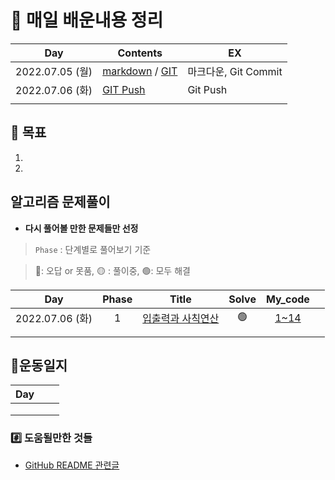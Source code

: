 # 📖 매일 배운내용 정리

| Day             | Contents                                                   | EX                   |
| --------------- | ---------------------------------------------------------- | -------------------- |
| 2022.07.05 (월) | [markdown](./TIL/markdown.md) / [GIT](./TIL/TIL_220705.md) | 마크다운, Git Commit |
| 2022.07.06 (화) | [GIT Push](./TIL/TIL_220706.md)                            | Git Push             |
|                 |                                                            |                      |



## 🎢 목표

1. 
2. 



## 알고리즘 문제풀이 

- __다시 풀어볼 만한 문제들만 선정__

> `Phase` : 단계별로 풀어보기 기준

> 🔴: 오답 or 못품, 🟡 : 풀이중, 🟢: 모두 해결

|       Day       | Phase |                        Title                        | Solve |          My_code          |      |
| :-------------: | :---: | :-------------------------------------------------: | :---: | :-----------------------: | :--: |
| 2022.07.06 (화) |   1   | [입출력과 사칙연산](https://www.acmicpc.net/step/1) |   🟢   | [1~14](./BAEKJOON/Phase1) |      |
|                 |       |                                                     |       |                           |      |
|                 |       |                                                     |       |                           |      |



## 💪운동일지

| Day  |      |      |
| ---- | ---- | ---- |
|      |      |      |
|      |      |      |
|      |      |      |



### #️⃣ 도움될만한 것들

- [GitHub README 관련글](https://hphk-edu.notion.site/GitHub-Profile-README-b447c5bcfd5043d787c7d6bb21817c63)

